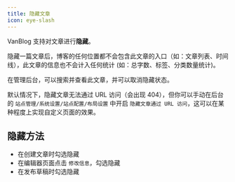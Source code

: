 ```yaml
---
title: 隐藏文章
icon: eye-slash
---
```


VanBlog 支持对文章进行**隐藏**。

隐藏一篇文章后，博客的任何位置都不会包含此文章的入口（如：文章列表、时间线），此文章的信息也不会计入任何统计 (如：总字数、标签、分类数量统计)。

在管理后台，可以搜索并查看此文章，并可以取消隐藏状态。

默认情况下，隐藏文章无法通过 URL 访问（会出现 404），但你可以手动在后台的 `站点管理/系统设置/站点配置/布局设置` 中开启 `隐藏文章通过 URL 访问`，这可以在某种程度上实现自定义页面的效果。

## 隐藏方法

- 在创建文章时勾选隐藏
- 在编辑器页面点击 `修改信息`，勾选隐藏
- 在发布草稿时勾选隐藏
